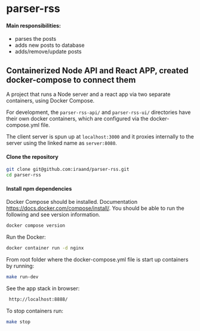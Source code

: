 # parser-rss

#### Main responsibilities:

- parses the posts
- adds new posts to database
- adds/remove/update posts


## Containerized Node API and React APP, created docker-compose to connect them
A project that runs a Node server and a react app via two separate containers, using Docker Compose.

For development, the ```parser-rss-api/``` and ```parser-rss-ui/``` directories have their own docker containers, which are configured via the docker-compose.yml file.


The client server is spun up at ```localhost:3000``` and it proxies internally to the server using the linked name as ```server:8080```.

#### Clone the repository

```bash
git clone git@github.com:iraand/parser-rss.git
cd parser-rss
```
####  Install npm dependencies
Docker Compose should be installed. Documentation https://docs.docker.com/compose/install/.
You should be able to run the following and see version information.

```bash
docker compose version
```
Run the Docker:

```bash
docker container run -d nginx
```
From root folder where the docker-compose.yml file is start up containers by running: 

```bash
make run-dev
```
See the app stack in browser:

```bash
 http://localhost:8888/
``` 

To stop containers run:

```bash
make stop
```